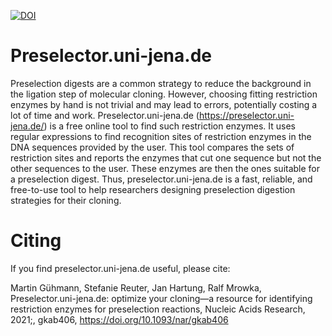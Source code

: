 [![DOI](https://zenodo.org/badge/357057079.svg)](https://doi.org/10.5281/zenodo.15207975)

# Preselector.uni-jena.de

Preselection digests are a common strategy to reduce the background in the ligation step of molecular cloning. However, choosing fitting restriction enzymes by hand is not trivial and may lead to errors, potentially costing a lot of time and work. Preselector.uni-jena.de (https://preselector.uni-jena.de/) is a free online tool to find such restriction enzymes. It uses regular expressions to find recognition sites of restriction enzymes in the DNA sequences provided by the user. This tool compares the sets of restriction sites and reports the enzymes that cut one sequence but not the other sequences to the user. These enzymes are then the ones suitable for a preselection digest. Thus, preselector.uni-jena.de is a fast, reliable, and free-to-use tool to help researchers designing preselection digestion strategies for their cloning.

# Citing

If you find preselector.uni-jena.de useful, please cite:

Martin Gühmann, Stefanie Reuter, Jan Hartung, Ralf Mrowka, Preselector.uni-jena.de: optimize your cloning—a resource for identifying restriction enzymes for preselection reactions, Nucleic Acids Research, 2021;, gkab406, https://doi.org/10.1093/nar/gkab406
